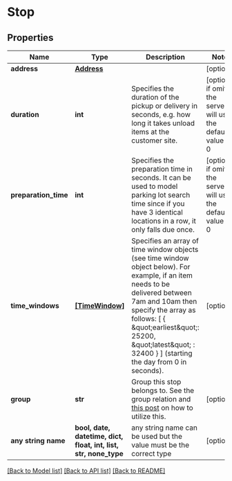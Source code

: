 # Stop


## Properties
Name | Type | Description | Notes
------------ | ------------- | ------------- | -------------
**address** | [**Address**](Address.md) |  | [optional] 
**duration** | **int** | Specifies the duration of the pickup or delivery in seconds, e.g. how long it takes unload items at the customer site. | [optional]  if omitted the server will use the default value of 0
**preparation_time** | **int** | Specifies the preparation time in seconds. It can be used to model parking lot search time since if you have 3 identical locations in a row, it only falls due once. | [optional]  if omitted the server will use the default value of 0
**time_windows** | [**[TimeWindow]**](TimeWindow.md) | Specifies an array of time window objects (see time window object below). For example, if an item needs to be delivered between 7am and 10am then specify the array as follows: [ { \&quot;earliest\&quot;: 25200, \&quot;latest\&quot; : 32400 } ] (starting the day from 0 in seconds). | [optional] 
**group** | **str** | Group this stop belongs to. See the group relation and [this post](https://discuss.graphhopper.com/t/4040) on how to utilize this. | [optional] 
**any string name** | **bool, date, datetime, dict, float, int, list, str, none_type** | any string name can be used but the value must be the correct type | [optional]

[[Back to Model list]](../README.md#documentation-for-models) [[Back to API list]](../README.md#documentation-for-api-endpoints) [[Back to README]](../README.md)


